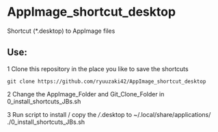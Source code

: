
# AppImage_shortcut_desktop
Shortcut (*.desktop) to AppImage files

## Use:
1 Clone this repository in the place you like to save the shortcuts

    git clone https://github.com/ryuuzaki42/AppImage_shortcut_desktop

2 Change the AppImage_Folder and Git_Clone_Folder in 0_install_shortcuts_JBs.sh

3 Run script to install / copy the */*.desktop to ~/.local/share/applications/
    ./0_install_shortcuts_JBs.sh
